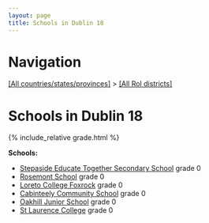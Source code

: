 ```yaml
---
layout: page
title: Schools in Dublin 18
---
```

# Navigation

[[All countries/states/provinces]](../..) > [[All RoI districts]](..)

# Schools in Dublin 18

{% include_relative grade.html %}

**Schools:**

- [Stepaside Educate Together Secondary School](Stepaside_Educate_Together_Secondary_School.md) grade 0
- [Rosemont School](Rosemont_School.md) grade 0
- [Loreto College Foxrock](Loreto_College_Foxrock.md) grade 0
- [Cabinteely Community School](Cabinteely_Community_School.md) grade 0
- [Oakhill Junior School](Oakhill_Junior_School.md) grade 0
- [St Laurence College](St_Laurence_College.md) grade 0
